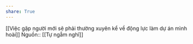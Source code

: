 ```yaml
---
share: True
---
```

[[Việc gặp người mới sẽ phải thường xuyên kể về động lực làm dự án mình hoài]] 
Nguồn:: [[Tự ngẫm nghĩ]]